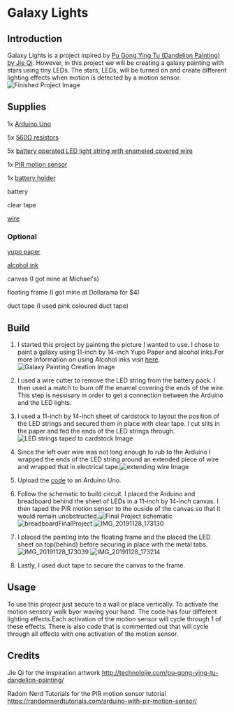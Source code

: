 # Galaxy Lights
## Introduction
  Galaxy Lights is a project inpired by [Pu Gong Ying Tu (Dandelion Painting) by Jie Qi](http://technolojie.com/pu-gong-ying-tu-dandelion-painting/). However, in this project we will be creating a galaxy painting with stars using tiny LEDs. The stars, LEDs, will be turned on and create different lighting effects when motion is detected by a motion sensor.
  ![Finished Project Image](https://user-images.githubusercontent.com/46509527/70285365-df73f400-178c-11ea-8168-87ab29d0bb6f.jpg)
  
  
  ## Supplies
  1x [Arduino Uno](https://solarbotics.com/product/50450/)
  
  5x [560Ω resistors](https://solarbotics.com/product/r560ohm/)
  
  5x [battery operated LED light string with enameled covered wire](https://solarbotics.com/product/60600/)
  
  1x [PIR motion sensor](https://solarbotics.com/product/35185/)
  
  1x [battery holder](https://solarbotics.com/product/600060/)
  
  battery
  
  clear tape
  
  [wire](https://solarbotics.com/product/21052/)
  
  ### Optional
  [yupo paper](https://www.amazon.ca/Legion-Paper-L21YUP197WH1114-Watercolor-Polypropylene/dp/B0042SYLVK/ref=sr_1_7?keywords=yupo+paper&qid=1575586081&sr=8-7)
  
  [alcohol ink](https://www.amazon.ca/Ranger-THoltz-Alcohol-Beach-Deco/dp/B01IQA5AT6/ref=sr_1_17?keywords=alcohol+ink&qid=1575586117&sr=8-17) 
  
  canvas (I got mine at Michael's)
  
  floating frame (I got mine at Dollarama for $4)
  
  duct tape (I used pink coloured duct tape)
  
  ## Build
  1. I started this project by painting the picture I wanted to use. I chose to paint a galaxy using 11-inch by 14-inch Yupo Paper and alcohol inks.For more information on using Alcohol inks visit [here](https://www.youtube.com/watch?v=luGJtpf53m0).![Galaxy Painting Creation Image](https://user-images.githubusercontent.com/46509527/70285548-7a6cce00-178d-11ea-9ad5-247506430fd5.jpg)

  2. I used a wire cutter to remove the LED string from the battery pack. I then used a match to burn off the enamel covering the ends of the wire. This step is nessisary in order to get a connection between the Arduino and the LED lights.
  
  3. I used a 11-inch by 14-inch sheet of cardstock to layout the position of the LED strings and secured them in place with clear tape. I cut slits in the paper and fed the ends of the LED strings through.![LED strings taped to cardstock Image](https://user-images.githubusercontent.com/46509527/70285626-c455b400-178d-11ea-8c24-87421924a079.jpg)
  
  4. Since the left over wire was not long enough to rub to the Arduino I wrapped the ends of the LED string around an extended piece of wire and wrapped that in electrical tape.![extending wire Image](https://user-images.githubusercontent.com/46509527/70285669-ec451780-178d-11ea-929c-eddb63b437e3.jpg)
  
  5. Upload the [code](https://github.com/Justinecatherine/Galaxy-Lights/blob/master/FinalPojectCS207.ino) to an Arduino Uno.
  
  6. Follow the schematic to build circuit. I placed the Arduino and breadboard behind the sheet of LEDs in a 11-inch by 14-inch canvas. I then taped the PIR motion sensor to the ouside of the canvas so that it would remain unobstructed.![Final Project schematic](https://user-images.githubusercontent.com/46509527/70285707-15fe3e80-178e-11ea-8740-0628f4bd9c65.jpg)
  ![breadboardFinalProject](https://user-images.githubusercontent.com/46509527/70285740-30d0b300-178e-11ea-8ab1-7a4783d381f8.png)
![IMG_20191128_173130](https://user-images.githubusercontent.com/46509527/70285776-4a71fa80-178e-11ea-8b62-a6a9f0617636.jpg)

  7. I placed the painting into the floating frame and the placed the LED sheet on top(behind) before securing in place with the metal tabs.
  ![IMG_20191128_173039](https://user-images.githubusercontent.com/46509527/70285815-70979a80-178e-11ea-9c99-8db8308147a0.jpg)
  ![IMG_20191128_173214](https://user-images.githubusercontent.com/46509527/70285834-7e4d2000-178e-11ea-86aa-d333fb4402e6.jpg)
  
  8. Lastly, I used duct tape to secure the canvas to the frame.
  
  
  ## Usage
  To use this project just secure to a wall or place vertically. To activate the motion sensory walk byor waving your hand. The code has four different lighting effects.Each activation of the motion sensor will cycle through 1 of these effects. There is also code that is commented out that will cycle through all effects with one activation of the motion sensor.
  ## Credits
  Jie Qi for the inspiration artwork http://technolojie.com/pu-gong-ying-tu-dandelion-painting/
  
  Radom Nerd Tutorials for the PIR motion sensor tutorial https://randomnerdtutorials.com/arduino-with-pir-motion-sensor/
  
  
  
  
  
  
